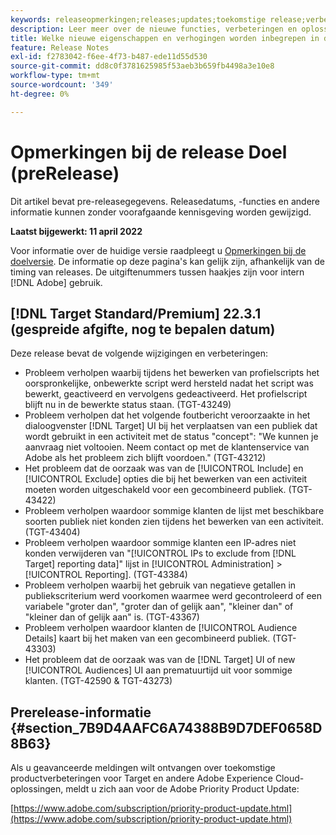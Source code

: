 ```yaml
---
keywords: releaseopmerkingen;releases;updates;toekomstige release;verbeteringen;nieuwe functies;oplossingen;updates;pre-release
description: Leer meer over de nieuwe functies, verbeteringen en oplossingen in de komende release van Adobe Target, waaronder SDK's, API's en JavaScript-bibliotheken.
title: Welke nieuwe eigenschappen en verhogingen worden inbegrepen in de aanstaande Versie?
feature: Release Notes
exl-id: f2783042-f6ee-4f73-b487-ede11d55d530
source-git-commit: dd8c0f3781625985f53aeb3b659fb4498a3e10e8
workflow-type: tm+mt
source-wordcount: '349'
ht-degree: 0%

---
```


# Opmerkingen bij de release Doel (preRelease)

Dit artikel bevat pre-releasegegevens. Releasedatums, -functies en andere informatie kunnen zonder voorafgaande kennisgeving worden gewijzigd.

**Laatst bijgewerkt: 11 april 2022**

Voor informatie over de huidige versie raadpleegt u [Opmerkingen bij de doelversie](release-notes.md). De informatie op deze pagina&#39;s kan gelijk zijn, afhankelijk van de timing van releases. De uitgiftenummers tussen haakjes zijn voor intern [!DNL Adobe] gebruik.

## [!DNL Target Standard/Premium] 22.3.1 (gespreide afgifte, nog te bepalen datum)

Deze release bevat de volgende wijzigingen en verbeteringen:

* Probleem verholpen waarbij tijdens het bewerken van profielscripts het oorspronkelijke, onbewerkte script werd hersteld nadat het script was bewerkt, geactiveerd en vervolgens gedeactiveerd. Het profielscript blijft nu in de bewerkte status staan. (TGT-43249)
* Probleem verholpen dat het volgende foutbericht veroorzaakte in het dialoogvenster [!DNL Target] UI bij het verplaatsen van een publiek dat wordt gebruikt in een activiteit met de status &quot;concept&quot;: &quot;We kunnen je aanvraag niet voltooien. Neem contact op met de klantenservice van Adobe als het probleem zich blijft voordoen.&quot; (TGT-43212)
* Het probleem dat de oorzaak was van de [!UICONTROL Include] en [!UICONTROL Exclude] opties die bij het bewerken van een activiteit moeten worden uitgeschakeld voor een gecombineerd publiek. (TGT-43422)
* Probleem verholpen waardoor sommige klanten de lijst met beschikbare soorten publiek niet konden zien tijdens het bewerken van een activiteit. (TGT-43404)
* Probleem verholpen waardoor sommige klanten een IP-adres niet konden verwijderen van &quot;[!UICONTROL IPs to exclude from [!DNL Target] reporting data]&quot; lijst in [!UICONTROL Administration] > [!UICONTROL Reporting]. (TGT-43384)
* Probleem verholpen waarbij het gebruik van negatieve getallen in publiekscriterium werd voorkomen waarmee werd gecontroleerd of een variabele &quot;groter dan&quot;, &quot;groter dan of gelijk aan&quot;, &quot;kleiner dan&quot; of &quot;kleiner dan of gelijk aan&quot; is. (TGT-43367)
* Probleem verholpen waardoor klanten de [!UICONTROL Audience Details] kaart bij het maken van een gecombineerd publiek. (TGT-43303)
* Het probleem dat de oorzaak was van de [!DNL Target] UI of new [!UICONTROL Audiences] UI aan prematuurtijd uit voor sommige klanten. (TGT-42590 &amp; TGT-43273)

## Prerelease-informatie {#section_7B9D4AAFC6A74388B9D7DEF0658D8B63}

Als u geavanceerde meldingen wilt ontvangen over toekomstige productverbeteringen voor Target en andere Adobe Experience Cloud-oplossingen, meldt u zich aan voor de Adobe Priority Product Update:

[https://www.adobe.com/subscription/priority-product-update.html](https://www.adobe.com/subscription/priority-product-update.html)
